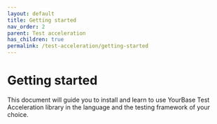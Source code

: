 ```yaml
---
layout: default
title: Getting started
nav_order: 2
parent: Test acceleration
has_children: true
permalink: /test-acceleration/getting-started
---
```


# Getting started
This document will guide you to install and learn to use YourBase Test Acceleration library in the language and the testing framework of your choice.

